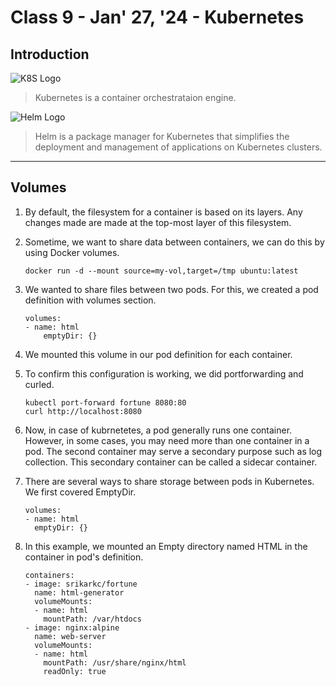 # Class 9 - Jan' 27, '24 - Kubernetes

## Introduction
![K8S Logo](https://upload.wikimedia.org/wikipedia/commons/thumb/6/67/Kubernetes_logo.svg/2560px-Kubernetes_logo.svg.png)

> Kubernetes is a container orchestrataion engine. 

![Helm Logo](https://cdn.hashnode.com/res/hashnode/image/upload/v1671213280990/agVlGw_sl.png)

> Helm is a package manager for Kubernetes that simplifies the deployment and management of applications on Kubernetes clusters.
---

## Volumes

1. By default, the filesystem for a container is based on its layers. Any changes made are made at the top-most layer of this filesystem.

2. Sometime, we want to share data between containers, we can do this by using Docker volumes.

    `docker run -d --mount source=my-vol,target=/tmp ubuntu:latest`

3. We wanted to share files between two pods. For this, we created a pod definition with volumes section. 

    ```
    volumes:
    - name: html
        emptyDir: {}
    ```

4. We mounted this volume in our pod definition for each container. 

5. To confirm this configuration is working, we did portforwarding and curled. 

    ```
    kubectl port-forward fortune 8080:80
    curl http://localhost:8080
    ```

6. Now, in case of kubrnetetes, a pod generally runs one container. However, in some cases, you may need more than one container in a pod. The second container may serve a secondary purpose such as log collection. This secondary container can be called a sidecar container. 

7. There are several ways to share storage between pods in Kubernetes. We first covered EmptyDir. 

    ```
    volumes:
    - name: html
      emptyDir: {}
    ```
8. In this example, we mounted an Empty directory named HTML in the container in pod's definition.

    ```
    containers:
    - image: srikarkc/fortune
      name: html-generator
      volumeMounts:
      - name: html
        mountPath: /var/htdocs
    - image: nginx:alpine
      name: web-server
      volumeMounts:
      - name: html
        mountPath: /usr/share/nginx/html
        readOnly: true
    ```

